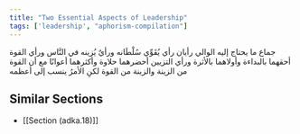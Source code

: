 ```yaml
---
title: "Two Essential Aspects of Leadership"
tags: ['leadership', "aphorism-compilation"]
---
```


 جماع ما يحتاج إليه الوالي رأيان رأي يُقَوِّي سُلْطَانه ورأيٌ يُزينه في النَّاس ورأي القوة أحقهما بالبداءة وأولاهما بالأثرة ورأي التزيين أحضرهما حلاوة وأكثرهما أعوانًا مع أن القوة من الزينة والزينة من القوة لكنِ الأمرُ ينسب إلى أعظمه

## Similar Sections
- [[Section (adka.18)]]
